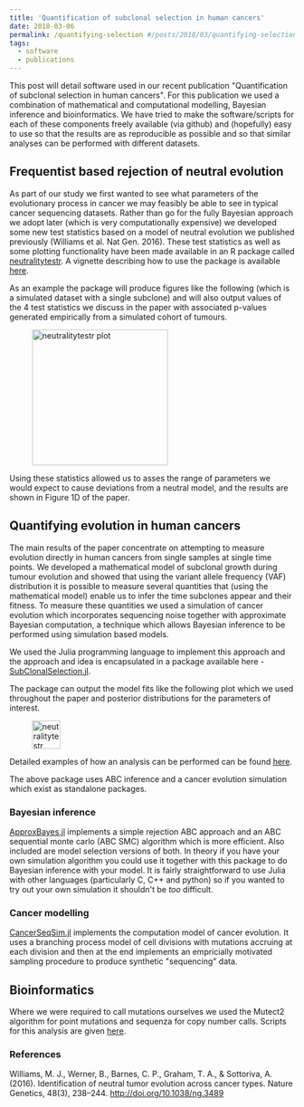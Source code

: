 ```yaml
---
title: 'Quantification of subclonal selection in human cancers'
date: 2018-03-06
permalink: /quantifying-selection #/posts/2018/03/quantifying-selection
tags:
  - software
  - publications
---
```

This post will detail software used in our recent publication "Quantification of subclonal selection in human cancers". For this publication we used a combination of mathematical and computational modelling, Bayesian inference and bioinformatics. We have tried to make the software/scripts for each of these components freely available (via github) and (hopefully) easy to use so that the results are as reproducible as possible and so that similar analyses can be performed with different datasets.

## Frequentist based rejection of neutral evolution
As part of our study we first wanted to see what parameters of the evolutionary process in cancer we may feasibly be able to see in typical cancer sequencing datasets. Rather than go for the fully Bayesian approach we adopt later (which is very computationally expensive) we developed some new test statistics based on a model of neutral evolution we published previously (Williams et al. Nat Gen. 2016). These test statistics as well as some plotting functionality have been made available in an R package called [neutralitytestr](https://github.com/marcjwilliams1/neutralitytestr). A vignette describing how to use the package is available [here](http://htmlpreview.github.io/?https://github.com/marcjwilliams1/neutralitytestr/blob/master/vignettes/neutraltytestr.html).


As an example the package will produce figures like the following (which is a simulated dataset with a single subclone) and will also output values of the 4 test statistics we discuss in the paper with associated p-values generated empirically from a simulated cohort of tumours.
<figure>
    <img src="{{ site.url }}/images/ng2018/1overftest.png" alt="neutralitytestr plot" width="240px">
</figure>

Using these statistics allowed us to asses the range of parameters we would expect to cause deviations from a neutral model, and the results are shown in Figure 1D of the paper.

## Quantifying evolution in human cancers
The main results of the paper concentrate on attempting to measure evolution directly in human cancers from single samples at single time points. We developed a mathematical model of subclonal growth during tumour evolution and showed that using the variant allele frequency (VAF) distribution it is possible to measure several quantities that (using the mathematical model) enable us to infer the time subclones appear and their fitness. To measure these quantities we used a simulation of cancer evolution which incorporates sequencing noise together with approximate Bayesian computation, a technique which allows Bayesian inference to be performed using simulation based models.

We used the Julia programming language to implement this approach and the approach and idea is encapsulated in a package available here - [SubClonalSelection.jl](https://github.com/marcjwilliams1/SubClonalSelection.jl).

The package can output the model fits like the following plot which we used throughout the paper and posterior distributions for the parameters of interest.
<figure>
    <img src="{{ site.url }}/images/ng2018/1clone.png" alt="neutralitytestr plot" width="50px">
</figure>

Detailed examples of how an analysis can be performed can be found [here](https://github.com/marcjwilliams1/SubClonalSelection.jl/tree/master/example).


The above package uses ABC inference and a cancer evolution simulation which exist as standalone packages.

### Bayesian inference
[ApproxBayes.jl](https://github.com/marcjwilliams1/ApproxBayes.jl) implements a simple rejection ABC approach and an ABC sequential monte carlo (ABC SMC) algorithm which is more efficient. Also included are model selection versions of both. In theory if you have your own simulation algorithm you could use it together with this package to do Bayesian inference with your model. It is fairly straightforward to use Julia with other languages (particularly C, C++ and python) so if you wanted to try out your own simulation it shouldn't be *too* difficult.

### Cancer modelling
[CancerSeqSim.jl](https://github.com/marcjwilliams1/CancerSeqSim.jl) implements the computation model of cancer evolution. It uses a branching process model of cell divisions with mutations accruing at each division and then at the end implements an empricially motivated sampling procedure to produce synthetic "sequencing" data.

## Bioinformatics
Where we were required to call mutations ourselves we used the Mutect2 algorithm for point mutations and sequenza for copy number calls. Scripts for this analysis are given [here](https://github.com/marcjwilliams1/ng2018_bioinformatics).

### References
Williams, M. J., Werner, B., Barnes, C. P., Graham, T. A., & Sottoriva, A. (2016). Identification of neutral tumor evolution across cancer types. Nature Genetics, 48(3), 238–244. http://doi.org/10.1038/ng.3489
